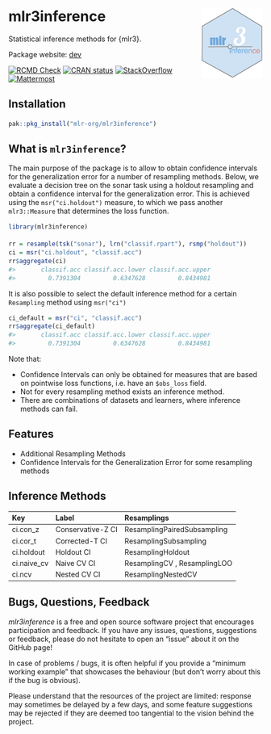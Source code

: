 
<!-- README.md is generated from README.Rmd. Please edit that file -->

# mlr3inference <img src="man/figures/logo_orig.png" align="right" height="139" />

Statistical inference methods for {mlr3}.

Package website: [dev](https://mlr3inference.mlr-org.com/dev/)

<!-- badges: start -->

[![RCMD
Check](https://github.com/mlr-org/mlr3inference/actions/workflows/r-cmd-check.yaml/badge.svg)](https://github.com/mlr-org/mlr3inference/actions/workflows/r-cmd-check.yaml)
[![CRAN
status](https://www.r-pkg.org/badges/version/mlr3inference)](https://CRAN.R-project.org/package=mlr3inference)
[![StackOverflow](https://img.shields.io/badge/stackoverflow-mlr3-orange.svg)](https://stackoverflow.com/questions/tagged/mlr3)
[![Mattermost](https://img.shields.io/badge/chat-mattermost-orange.svg)](https://lmmisld-lmu-stats-slds.srv.mwn.de/mlr_invite/)
<!-- badges: end -->

## Installation

``` r
pak::pkg_install("mlr-org/mlr3inference")
```

## What is `mlr3inference`?

The main purpose of the package is to allow to obtain confidence
intervals for the generalization error for a number of resampling
methods. Below, we evaluate a decision tree on the sonar task using a
holdout resampling and obtain a confidence interval for the
generalization error. This is achieved using the `msr("ci.holdout")`
measure, to which we pass another `mlr3::Measure` that determines the
loss function.

``` r
library(mlr3inference)

rr = resample(tsk("sonar"), lrn("classif.rpart"), rsmp("holdout"))
ci = msr("ci.holdout", "classif.acc")
rr$aggregate(ci)
#>       classif.acc classif.acc.lower classif.acc.upper 
#>         0.7391304         0.6347628         0.8434981
```

It is also possible to select the default inference method for a certain
`Resampling` method using `msr("ci")`

``` r
ci_default = msr("ci", "classif.acc")
rr$aggregate(ci_default)
#>       classif.acc classif.acc.lower classif.acc.upper 
#>         0.7391304         0.6347628         0.8434981
```

Note that:

- Confidence Intervals can only be obtained for measures that are based
  on pointwise loss functions, i.e. have an `$obs_loss` field.
- Not for every resampling method exists an inference method.
- There are combinations of datasets and learners, where inference
  methods can fail.

## Features

- Additional Resampling Methods
- Confidence Intervals for the Generalization Error for some resampling
  methods

## Inference Methods

| Key         | Label             | Resamplings                  |
|:------------|:------------------|:-----------------------------|
| ci.con_z    | Conservative-Z CI | ResamplingPairedSubsampling  |
| ci.cor_t    | Corrected-T CI    | ResamplingSubsampling        |
| ci.holdout  | Holdout CI        | ResamplingHoldout            |
| ci.naive_cv | Naive CV CI       | ResamplingCV , ResamplingLOO |
| ci.ncv      | Nested CV CI      | ResamplingNestedCV           |

## Bugs, Questions, Feedback

*mlr3inference* is a free and open source software project that
encourages participation and feedback. If you have any issues,
questions, suggestions or feedback, please do not hesitate to open an
“issue” about it on the GitHub page!

In case of problems / bugs, it is often helpful if you provide a
“minimum working example” that showcases the behaviour (but don’t worry
about this if the bug is obvious).

Please understand that the resources of the project are limited:
response may sometimes be delayed by a few days, and some feature
suggestions may be rejected if they are deemed too tangential to the
vision behind the project.
